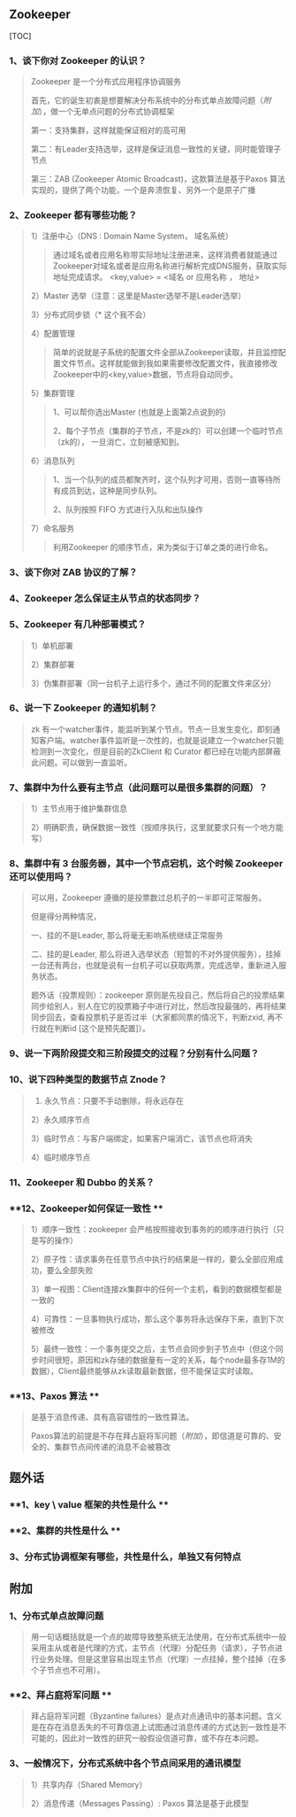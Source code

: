 ## Zookeeper

[TOC]

### **1、谈下你对 Zookeeper 的认识？**

> Zookeeper 是一个分布式应用程序协调服务
>
> 首先，它的诞生初衷是想要解决分布系统中的分布式单点故障问题（*附加*），做一个无单点问题的分布式协调框架
>
> 第一：支持集群，这样就能保证相对的高可用
>
> 第二：有Leader支持选举，这样是保证消息一致性的关键，同时能管理子节点
>
> 第三：ZAB  (Zookeeper Atomic Broadcast)，这款算法是基于Paxos 算法实现的，提供了两个功能，一个是奔溃恢复、另外一个是原子广播



### **2、Zookeeper 都有哪些功能？** 

> 1）注册中心（DNS : Domain Name System， 域名系统）
>
> > 通过域名或者应用名称带实际地址注册进来，这样消费者就能通过Zookeeper对域名或者是应用名称进行解析完成DNS服务，获取实际地址完成请求。   <key,value> = <域名 or 应用名称 ， 地址>
>
> 2）Master 选举（注意：这里是Master选举不是Leader选举）
>
> 3）分布式同步锁（* 这个我不会）
>
> 4）配置管理
>
> > 简单的说就是子系统的配置文件全部从Zookeeper读取，并且监控配置文件节点。这样就能做到我如果需要修改配置文件，我直接修改Zookeeper中的<key,value>数据，节点将自动同步。
>
> 5）集群管理
>
> > 1、可以帮你选出Master (也就是上面第2点说到的)
> >
> > 2、每个子节点（集群的子节点，不是zk的）可以创建一个临时节点（zk的）， 一旦消亡，立刻被感知到。
>
> 6）消息队列
>
> > 1、当一个队列的成员都聚齐时，这个队列才可用，否则一直等待所有成员到达，这种是同步队列。
> >
> > 2、队列按照 FIFO 方式进行入队和出队操作
>
> 7）命名服务
>
> > 利用Zookeeper 的顺序节点，来为类似于订单之类的进行命名。



### **3、谈下你对 ZAB 协议的了解？**



### **4、Zookeeper 怎么保证主从节点的状态同步？**



### **5、Zookeeper 有几种部署模式？**

> 1）单机部署
>
> 2）集群部署
>
> 3）伪集群部署（同一台机子上运行多个，通过不同的配置文件来区分）



### **6、说一下 Zookeeper 的通知机制？**

> zk 有一个watcher事件，能监听到某个节点。节点一旦发生变化，即刻通知客户端。watcher事件监听是一次性的，也就是说建立一个watcher只能检测到一次变化，但是目前的ZkClient 和 Curator 都已经在功能内部屏蔽此问题。可以做到一直监听。



### **7、集群中为什么要有主节点（此问题可以是很多集群的问题）？**

> 1）主节点用于维护集群信息
>
> 2）明确职责，确保数据一致性（按顺序执行，这里就要求只有一个地方能写）



### **8、集群中有 3 台服务器，其中一个节点宕机，这个时候 Zookeeper 还可以使用吗？**

> 可以用，Zookeeper  遵循的是投票数过总机子的一半即可正常服务。
>
> 但是得分两种情况，
>
> 一、挂的不是Leader, 那么将毫无影响系统继续正常服务
>
> 二、挂的是Leader, 那么将进入选举状态（短暂的不对外提供服务），挂掉一台还有两台，也就是说有一台机子可以获取两票，完成选举，重新进入服务状态。
>
> 题外话（投票规则）：zookeeper 原则是先投自己，然后将自己的投票结果同步给别人，别人在它的投票箱子中进行对比，然后改投最强的，再将结果同步回去，查看投票机子是否过半（大家都同票的情况下，判断zxid,  再不行就在判断id [这个是预先配置]）。



### **9、说一下两阶段提交和三阶段提交的过程？分别有什么问题？**



### **10、说下四种类型的数据节点 Znode？**

> 1)  永久节点：只要不手动删除，将永远存在
>
> 2）永久顺序节点
>
> 3）临时节点：与客户端绑定，如果客户端消亡，该节点也将消失
>
> 4）临时顺序节点



### **11、Zookeeper 和 Dubbo 的关系？**



### **12、Zookeeper如何保证一致性 **

> 1）顺序一致性：zookeeper 会严格按照接收到事务的的顺序进行执行（只是写的操作）
>
> 2）原子性：请求事务在任意节点中执行的结果是一样的，要么全部应用成功，要么全部失败
>
> 3）单一视图：Client连接zk集群中的任何一个主机，看到的数据模型都是一致的
>
> 4）可靠性：一旦事物执行成功，那么这个事务将永远保存下来，直到下次被修改
>
> 5）最终一致性：一个事务提交之后，主节点会同步到子节点中（但这个同步时间很短，原因和zk存储的数据量有一定的关系，每个node最多存1M的数据），Client最终能够从zk读取最新数据，但不能保证实时读取。




### **13、Paxos 算法 **

> 是基于消息传递、具有高容错性的一致性算法。
>
> Paxos算法的前提是不存在拜占庭将军问题（*附加*），即信道是可靠的、安全的、集群节点间传递的消息不会被篡改
>
> 




## 题外话

### **1、key \ value 框架的共性是什么 **



### **2、集群的共性是什么 **



### **3、分布式协调框架有哪些，共性是什么，单独又有何特点**





## 附加

###  **1、分布式单点故障问题**

> 用一句话概括就是一个点的故障导致整系统无法使用，在分布式系统中一般采用主从或者是代理的方式，主节点（代理）分配任务（请求），子节点进行业务处理。但是这里容易出现主节点（代理）一点挂掉，整个挂掉（在多个子节点也不可用）。




### **2、拜占庭将军问题 **
> 拜占庭将军问题（Byzantine failures）是点对点通讯中的基本问题。含义是在存在消息丢失的不可靠信道上试图通过消息传递的方式达到一致性是不可能的，因此对一致性的研究一般假设信道可靠，或不存在本问题。



### **3、一般情况下，分布式系统中各个节点间采用的通讯模型**

> 1）共享内存（Shared Memory）
>
> 2）消息传递（Messages Passing）: Paxos 算法是基于此模型